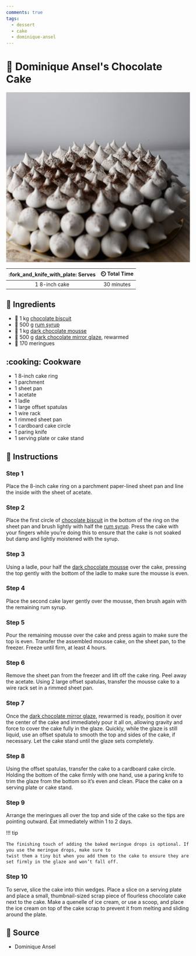 ```yaml
---
comments: true
tags:
  - dessert
  - cake
  - dominique-ansel
---
```

# :cake: Dominique Ansel's Chocolate Cake

![Dominique Ansel's Chocolate Cake](../../assets/images/dominique-ansel's-chocolate-cake.png)

| :fork_and_knife_with_plate: Serves | :timer_clock: Total Time |
|:----------------------------------:|:-----------------------: |
| 1 8-inch cake | 30 minutes |

## :salt: Ingredients

- :cake: 1 kg [chocolate biscuit][1]
- :maple_leaf: 500 g [rum syrup][2]
- :chocolate_bar: 1 kg [dark chocolate mousse][3]
- :custard: 500 g [dark chocolate mirror glaze][4], rewarmed
- :egg: 170 meringues

## :cooking: Cookware

- 1 8-inch cake ring
- 1 parchment
- 1 sheet pan
- 1 acetate
- 1 ladle
- 1 large offset spatulas
- 1 wire rack
- 1 rimmed sheet pan
- 1 cardboard cake circle
- 1 paring knife
- 1 serving plate or cake stand

## :pencil: Instructions

### Step 1

Place the 8-inch cake ring on a parchment paper-lined sheet pan and line the inside with the sheet of acetate.

### Step 2

Place the first circle of [chocolate biscuit][1] in the bottom of the ring on the sheet pan and brush lightly with half the
[rum syrup][2]. Press the cake with your fingers while you’re doing this to ensure that the cake is not soaked but damp and
lightly moistened with the syrup.

### Step 3

Using a ladle, pour half the [dark chocolate mousse][3] over the cake, pressing the top gently with the bottom of the
ladle to make sure the mousse is even.

### Step 4

Place the second cake layer gently over the mousse, then brush again with the remaining rum syrup.

### Step 5

Pour the remaining mousse over the cake and press again to make sure the top is even. Transfer the assembled mousse
cake, on the sheet pan, to the freezer. Freeze until firm, at least 4 hours.

### Step 6

Remove the sheet pan from the freezer and lift off the cake ring. Peel away the acetate. Using 2 large offset spatulas,
transfer the mousse cake to a wire rack set in a rimmed sheet pan.

### Step 7

Once the [dark chocolate mirror glaze][4], rewarmed is ready, position it over the center of the cake and immediately
pour it all on, allowing gravity and force to cover the cake fully in the glaze. Quickly, while the glaze is still
liquid, use an offset spatula to smooth the top and sides of the cake, if necessary. Let the cake stand until the glaze
sets completely.

### Step 8

Using the offset spatulas, transfer the cake to a cardboard cake circle. Holding the bottom of the cake firmly with one
hand, use a paring knife to trim the glaze from the bottom so it’s even and clean. Place the cake on a serving plate
or cake stand.

### Step 9

Arrange the meringues all over the top and side of the cake so the tips are pointing outward. Eat immediately within 1
to 2 days.

!!! tip

    The finishing touch of adding the baked meringue drops is optional. If you use the meringue drops, make sure to
    twist them a tiny bit when you add them to the cake to ensure they are set firmly in the glaze and won’t fall off.

### Step 10

To serve, slice the cake into thin wedges. Place a slice on a serving plate and place a small, thumbnail-sized scrap
piece of flourless chocolate cake next to the cake. Make a quenelle of ice cream, or use a scoop, and place the ice
cream on top of the cake scrap to prevent it from melting and sliding around the plate.

## :link: Source

- Dominique Ansel

[1]: <../../ingredients/pastry-dough/chocolate-biscuit.md>
[2]: <../../ingredients/rum-syrup.md>
[3]: <../../ingredients/fillings/mousse.md>
[4]: <../../ingredients/post-baking-glazes/dark-chocolate-mirror-glaze.md>
